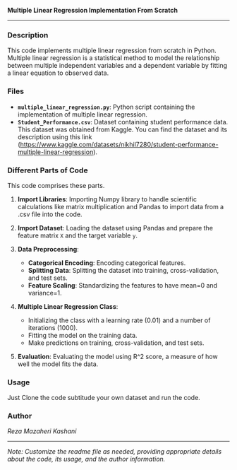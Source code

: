 **Multiple Linear Regression Implementation From Scratch**

---

### Description

This code implements multiple linear regression from scratch in Python. Multiple linear regression is a statistical method to model the relationship between multiple independent variables and a dependent variable by fitting a linear equation to observed data.

### Files

- **`multiple_linear_regression.py`**: Python script containing the implementation of multiple linear regression.
- **`Student_Performance.csv`**: Dataset containing student performance data. This dataset was obtained from Kaggle. You can find the dataset and its description using this link (https://www.kaggle.com/datasets/nikhil7280/student-performance-multiple-linear-regression).

### Different Parts of Code
This code comprises these parts.

1. **Import Libraries**: Importing Numpy library to handle scientific calculations like matrix multiplication and Pandas to import data from a .csv file into the code.

2. **Import Dataset**: Loading the dataset using Pandas and prepare the feature matrix `X` and the target variable `y`.

3. **Data Preprocessing**:
    - **Categorical Encoding**: Encoding categorical features.
    - **Splitting Data**: Splitting the dataset into training, cross-validation, and test sets.
    - **Feature Scaling**: Standardizing the features to have mean=0 and variance=1.

4. **Multiple Linear Regression Class**:
    - Initializing the class with a learning rate (0.01) and a number of iterations (1000).
    - Fitting the model on the training data.
    - Make predictions on training, cross-validation, and test sets.

5. **Evaluation**: Evaluating the model using R^2 score, a measure of how well the model fits the data.


### Usage

Just Clone the code subtitude your own dataset and run the code.

### Author

*Reza Mazaheri Kashani*


---

*Note: Customize the readme file as needed, providing appropriate details about the code, its usage, and the author information.*
